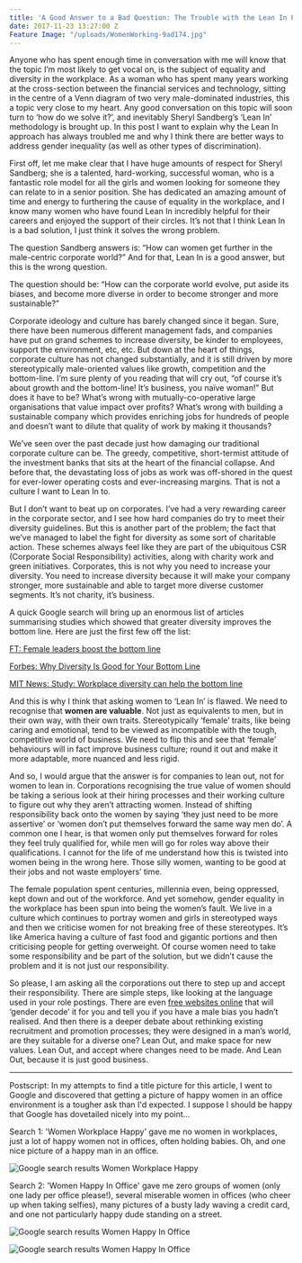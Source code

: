 ```yaml
---
title: 'A Good Answer to a Bad Question: The Trouble with the Lean In Philosophy'
date: 2017-11-23 13:27:00 Z
Feature Image: "/uploads/WomenWorking-9ad174.jpg"
---
```


Anyone who has spent enough time in conversation with me will know that the topic I’m most likely to get vocal on, is the subject of equality and diversity in the workplace. As a woman who has spent many years working at the cross-section between the financial services and technology, sitting in the centre of a Venn diagram of two very male-dominated industries, this a topic very close to my heart. Any good conversation on this topic will soon turn to ‘how do we solve it?’, and inevitably Sheryl Sandberg’s ‘Lean In’ methodology is brought up. In this post I want to explain why the Lean In approach has always troubled me and why I think there are better ways to address gender inequality (as well as other types of discrimination). 

First off, let me make clear that I have huge amounts of respect for Sheryl Sandberg; she is a talented, hard-working, successful woman, who is a fantastic role model for all the girls and women looking for someone they can relate to in a senior position. She has dedicated an amazing amount of time and energy to furthering the cause of equality in the workplace, and I know many women who have found Lean In incredibly helpful for their careers and enjoyed the support of their circles. It’s not that I think Lean In is a bad solution, I just think it solves the wrong problem. 

The question Sandberg answers is: “How can women get further in the male-centric corporate world?” And for that, Lean In is a good answer, but this is the wrong question. 

The question should be: “How can the corporate world evolve, put aside its biases, and become more diverse in order to become stronger and more sustainable?”

Corporate ideology and culture has barely changed since it began. Sure, there have been numerous different management fads, and companies have put on grand schemes to increase diversity, be kinder to employees, support the environment, etc, etc. But down at the heart of things, corporate culture has not changed substantially, and it is still driven by more stereotypically male-oriented values like growth, competition and the bottom-line. I’m sure plenty of you reading that will cry out, “of course it’s about growth and the bottom-line! It’s business, you naïve woman!” But does it have to be? What’s wrong with mutually-co-operative large organisations that value impact over profits? What’s wrong with building a sustainable company which provides enriching jobs for hundreds of people and doesn’t want to dilute that quality of work by making it thousands? 

We’ve seen over the past decade just how damaging our traditional corporate culture can be. The greedy, competitive, short-termist attitude of the investment banks that sits at the heart of the financial collapse. And before that, the devastating loss of jobs as work was off-shored in the quest for ever-lower operating costs and ever-increasing margins. That is not a culture I want to Lean In to. 

But I don’t want to beat up on corporates. I’ve had a very rewarding career in the corporate sector, and I see how hard companies do try to meet their diversity guidelines. But this is another part of the problem; the fact that we’ve managed to label the fight for diversity as some sort of charitable action. These schemes always feel like they are part of the ubiquitous CSR (Corporate Social Responsibility) activities, along with charity work and green initiatives. Corporates, this is not why you need to increase your diversity. You need to increase diversity because it will make your company stronger, more sustainable and able to target more diverse customer segments. It’s not charity, it’s business. 

A quick Google search will bring up an enormous list of articles summarising studies which showed that greater diversity improves the bottom line. Here are just the first few off the list:

[FT: Female leaders boost the bottom line](https://www.ft.com/content/f88a7c58-96ff-11e7-8c5c-c8d8fa6961bb)

[Forbes: Why Diversity Is Good for Your Bottom Line](http://fortune.com/2017/01/18/leadership-diversity-bottom-line-career-advice/)

[MIT News: Study: Workplace diversity can help the bottom line](http://news.mit.edu/2014/workplace-diversity-can-help-bottom-line-1007)


And this is why I think that asking women to ‘Lean In’ is flawed. We need to recognise that **women are valuable**. Not just as equivalents to men, but in their own way, with their own traits. Stereotypically ‘female’ traits, like being caring and emotional, tend to be viewed as incompatible with the tough, competitive world of business. We need to flip this and see that ‘female’ behaviours will in fact improve business culture; round it out and make it more adaptable, more nuanced and less rigid. 

And so, I would argue that the answer is for companies to lean out, not for women to lean in. Corporations recognising the true value of women should be taking a serious look at their hiring processes and their working culture to figure out why they aren’t attracting women. Instead of shifting responsibility back onto the women by saying ‘they just need to be more assertive’ or ‘women don’t put themselves forward the same way men do’.  A common one I hear, is that women only put themselves forward for roles they feel truly qualified for, while men will go for roles way above their qualifications. I cannot for the life of me understand how this is twisted into women being in the wrong here. Those silly women, wanting to be good at their jobs and not waste employers’ time. 

The female population spent centuries, millennia even, being oppressed, kept down and out of the workforce. And yet somehow, gender equality in the workplace has been spun into being the women’s fault. We live in a culture which continues to portray women and girls in stereotyped ways and then we criticise women for not breaking free of these stereotypes. It’s like America having a culture of fast food and gigantic portions and then criticising people for getting overweight. Of course women need to take some responsibility and be part of the solution, but we didn’t cause the problem and it is not just our responsibility.

So please, I am asking all the corporations out there to step up and accept their responsibility. There are simple steps, like looking at the language used in your role postings. There are even [free websites online](http://gender-decoder.katmatfield.com/) that will ‘gender decode’ it for you and tell you if you have a male bias you hadn’t realised. And then there is a deeper debate about rethinking existing recruitment and promotion processes; they were designed in a man’s world, are they suitable for a diverse one? Lean Out, and make space for new values. Lean Out, and accept where changes need to be made. And Lean Out, because it is just good business. 

<hr>

Postscript: In my attempts to find a title picture for this article, I went to Google and discovered that getting a picture of happy women in an office environment is a tougher ask than I'd expected. I suppose I should be happy that Google has dovetailed nicely into my point...

Search 1: 'Women Workplace Happy' gave me no women in workplaces, just a lot of happy women not in offices, often holding babies. Oh, and one nice picture of a happy man in an office. 

![Google search results Women Workplace Happy](/uploads/ScreenShot1.png)

Search 2: 'Women Happy In Office' gave me zero groups of women (only one lady per office please!), several miserable women in offices (who cheer up when taking selfies), many pictures of a busty lady waving a credit card, and one not particularly happy dude standing on a street. 

![Google search results Women Happy In Office](/uploads/ScreenShot2.png)

![Google search results Women Happy In Office](/uploads/ScreenShot3.png)
